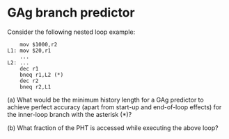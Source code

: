 # GAg branch predictor

Consider the following nested loop example:
```
    mov $1000,r2
L1: mov $20,r1
    ...
L2: ...
    dec r1
    bneq r1,L2 (*)
    dec r2
    bneq r2,L1
```

(a) What would be the minimum history length for a GAg predictor to achieve perfect accuracy 
(apart from start-up and end-of-loop effects) 
for the inner-loop branch with the asterisk (*)?

(b) What fraction of the PHT is accessed while executing the above loop?
